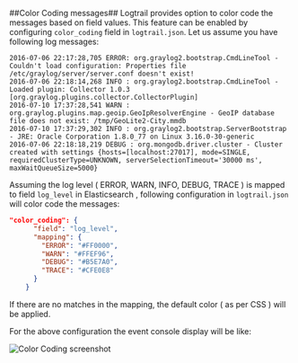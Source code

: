 ##Color Coding messages##
Logtrail provides option to color code the messages based on field values. This feature can be enabled by configuring `color_coding` field in `logtrail.json`. Let us assume you have following log messages:
```
2016-07-06 22:17:28,705 ERROR: org.graylog2.bootstrap.CmdLineTool - Couldn't load configuration: Properties file /etc/graylog/server/server.conf doesn't exist!
2016-07-06 22:18:14,268 INFO : org.graylog2.bootstrap.CmdLineTool - Loaded plugin: Collector 1.0.3 [org.graylog.plugins.collector.CollectorPlugin]
2016-07-10 17:37:28,541 WARN : org.graylog.plugins.map.geoip.GeoIpResolverEngine - GeoIP database file does not exist: /tmp/GeoLite2-City.mmdb
2016-07-10 17:37:29,302 INFO : org.graylog2.bootstrap.ServerBootstrap - JRE: Oracle Corporation 1.8.0_77 on Linux 3.16.0-30-generic
2016-07-06 22:18:18,219 DEBUG : org.mongodb.driver.cluster - Cluster created with settings {hosts=[localhost:27017], mode=SINGLE, requiredClusterType=UNKNOWN, serverSelectionTimeout='30000 ms', maxWaitQueueSize=5000}
```

Assuming the log level ( ERROR, WARN, INFO, DEBUG, TRACE ) is mapped to field `log_level` in Elasticsearch , following configuration in `logtrail.json` will color code the messages:

```json
"color_coding": {
      "field": "log_level",
      "mapping": {
        "ERROR": "#FF0000",
        "WARN": "#FFEF96",
        "DEBUG": "#B5E7A0",
        "TRACE": "#CFE0E8"
      }
    }
```

If there are no matches in the mapping, the default color ( as per CSS ) will be applied.

For the above configuration the event console display will be like:

![Color Coding screenshot](https://raw.githubusercontent.com/sivasamyk/logtrail/colors/docs/color_coding.png)